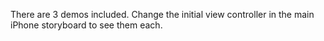 There are 3 demos included. Change the initial view controller in the main iPhone storyboard to see them each.
